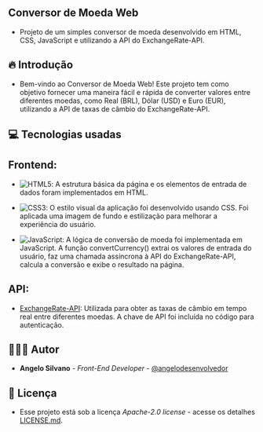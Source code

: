 ## Conversor de Moeda Web
* Projeto de um simples conversor de moeda desenvolvido em HTML, CSS, JavaScript e utilizando a API do ExchangeRate-API.

## 🔥 Introdução
* Bem-vindo ao Conversor de Moeda Web! Este projeto tem como objetivo fornecer uma maneira fácil e rápida de converter valores entre diferentes moedas, como Real (BRL), Dólar (USD) e Euro (EUR), utilizando a API de taxas de câmbio do ExchangeRate-API.

## 💻 Tecnologias usadas
## Frontend:
* ![HTML5](https://img.shields.io/badge/html5-%23E34F26.svg?style=for-the-badge&logo=html5&logoColor=white): A estrutura básica da página e os elementos de entrada de dados foram implementados em HTML.

* ![CSS3](https://img.shields.io/badge/css3-%231572B6.svg?style=for-the-badge&logo=css3&logoColor=white): O estilo visual da aplicação foi desenvolvido usando CSS. Foi aplicada uma imagem de fundo e estilização para melhorar a experiência do usuário.

* ![JavaScript](https://img.shields.io/badge/javascript-%23323330.svg?style=for-the-badge&logo=javascript&logoColor=%23F7DF1E):  A lógica de conversão de moeda foi implementada em JavaScript. A função convertCurrency() extrai os valores de entrada do usuário, faz uma chamada assíncrona à API do ExchangeRate-API, calcula a conversão e exibe o resultado na página.

## API:
* [ExchangeRate-API](https://www.exchangerate-api.com/): Utilizada para obter as taxas de câmbio em tempo real entre diferentes moedas. A chave de API foi incluída no código para autenticação.

## 🧑🏽‍💻 Autor

* **Angelo Silvano** - *Front-End Developer* - [@angelodesenvolvedor](https://github.com/angelodesenvolvedor)

## 📄 Licença
* Esse projeto está sob a licença *Apache-2.0 license* - acesse os detalhes [LICENSE.md](https://github.com/angelodesenvolvedor/Conversor-de-Moeda_Web?tab=Apache-2.0-1-ov-file).
